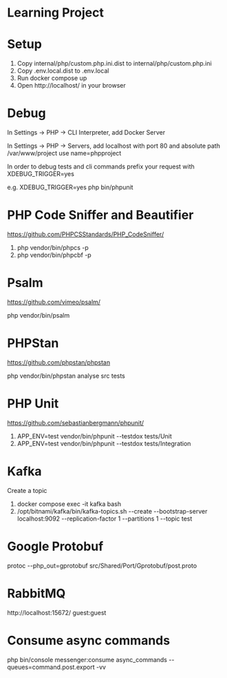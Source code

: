 # Learning Project

# Setup
1. Copy internal/php/custom.php.ini.dist to internal/php/custom.php.ini
2. Copy .env.local.dist to .env.local
3. Run docker compose up
4. Open http://localhost/ in your browser


# Debug
In Settings -> PHP -> CLI Interpreter, add Docker Server

In Settings -> PHP -> Servers, add localhost with port 80 and absolute path /var/www/project use name=phpproject

In order to debug tests and cli commands prefix your request with XDEBUG_TRIGGER=yes

e.g. XDEBUG_TRIGGER=yes php bin/phpunit


# PHP Code Sniffer and Beautifier
https://github.com/PHPCSStandards/PHP_CodeSniffer/

1. php vendor/bin/phpcs -p
2. php vendor/bin/phpcbf -p

# Psalm
https://github.com/vimeo/psalm/

php vendor/bin/psalm

# PHPStan
https://github.com/phpstan/phpstan

php vendor/bin/phpstan analyse src tests

# PHP Unit
https://github.com/sebastianbergmann/phpunit/

1. APP_ENV=test vendor/bin/phpunit --testdox tests/Unit
2. APP_ENV=test vendor/bin/phpunit --testdox tests/Integration

# Kafka
Create a topic
1. docker compose exec -it kafka bash
2. /opt/bitnami/kafka/bin/kafka-topics.sh --create --bootstrap-server localhost:9092 --replication-factor 1 --partitions 1 --topic test

# Google Protobuf
protoc --php_out=gprotobuf src/Shared/Port/Gprotobuf/post.proto

# RabbitMQ
http://localhost:15672/
guest:guest

# Consume async commands
php bin/console messenger:consume async_commands --queues=command.post.export -vv